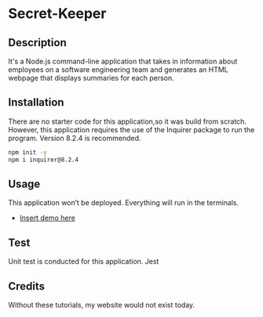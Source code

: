 # Secret-Keeper

## Description
It's a Node.js command-line application that takes in information about employees on a software engineering team and generates an HTML webpage that displays summaries for each person.

## Installation
There are no starter code for this application,so it was build from scratch. However, this application requires the use of the Inquirer package to run the program. Version 8.2.4 is recommended.
```bash
npm init -y
npm i inquirer@8.2.4
```
## Usage
This application won’t be deployed. Everything will run in the terminals.
* [Insert demo here]()

## Test
Unit test is conducted for this application.
Jest

## Credits
Without these tutorials, my website would not exist today.